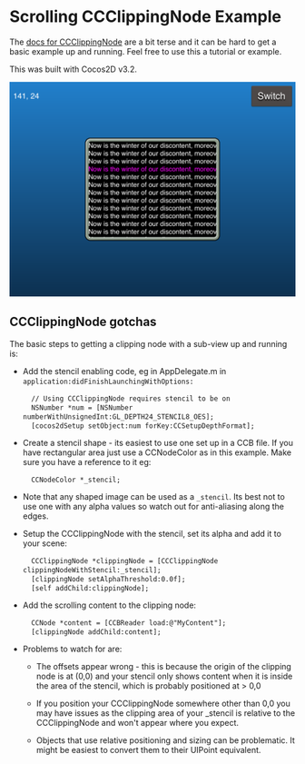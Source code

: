 Scrolling CCClippingNode Example
================================

The [docs for CCClippingNode](http://www.cocos2d-swift.org/docs/api/Classes/CCClippingNode.html) are a bit terse
and it can be hard to get a basic example up and running.  Feel free to use this a tutorial or example.

This was built with Cocos2D v3.2.

![Screenshot of the example](screenshot.png)

CCClippingNode gotchas
----------------------

The basic steps to getting a clipping node with a sub-view up and running is:

* Add the stencil enabling code, eg in AppDelegate.m in `application:didFinishLaunchingWithOptions:`

        // Using CCClippingNode requires stencil to be on
        NSNumber *num = [NSNumber numberWithUnsignedInt:GL_DEPTH24_STENCIL8_OES];
        [cocos2dSetup setObject:num forKey:CCSetupDepthFormat];

* Create a stencil shape - its easiest to use one set up in a CCB file.  If you have rectangular area
just use a CCNodeColor as in this example.  Make sure you have a reference to it eg:

        CCNodeColor *_stencil;

* Note that any shaped image can be used as a `_stencil`.  Its best not to use one with any alpha values
so watch out for anti-aliasing along the edges.

* Setup the CCClippingNode with the stencil, set its alpha and add it to your scene:

        CCClippingNode *clippingNode = [CCClippingNode clippingNodeWithStencil:_stencil];
        [clippingNode setAlphaThreshold:0.0f];
        [self addChild:clippingNode];

* Add the scrolling content to the clipping node:

        CCNode *content = [CCBReader load:@"MyContent"];
        [clippingNode addChild:content];

* Problems to watch for are:

    * The offsets appear wrong - this is because the origin of the clipping node is at (0,0)
      and your stencil only shows content when it is inside the area of the stencil, which
      is probably positioned at > 0,0

    * If you position your CCClippingNode somewhere other than 0,0 you may have issues as the
      clipping area of your _stencil is relative to the CCClippingNode and won't appear where
      you expect.
 
    * Objects that use relative positioning and sizing can be problematic.  It might be
      easiest to convert them to their UIPoint equivalent.

    
